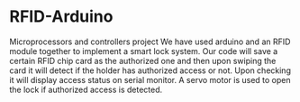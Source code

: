 # RFID-Arduino
Microprocessors and controllers project 
We have used arduino and an RFID module together to implement a smart lock system. Our code will save a certain RFID chip card as the authorized
one and then upon swiping the card it will detect if the holder has authorized access or not. Upon checking it will display access status 
on serial monitor. A servo motor is used to open the lock if authorized access is detected.
